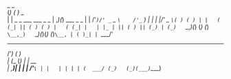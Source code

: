 _                                    _                    
(_)                                  ( )_  _               
| |      _ _   ___ ___        _ _    | ,_)(_)  ___   _   _ 
| |    /'_` )/' _ ` _ `\    /'_` )   | |  | |/' _ `\( ) ( )
| |   ( (_| || ( ) ( ) |   ( (_| |   | |_ | || ( ) || (_) |
(_)   `\__,_)(_) (_) (_)   `\__,_)   `\__)(_)(_) (_)`\__, |
                                                    ( )_| |
                                                    `\___/'
   ___    _          
 /'___)_ (_ )        
| (__ (_) | |    __  
| ,__)| | | |  /'__`\
| |   | | | | (  ___/
(_)   (_)(___)`\____)
                     
                     
